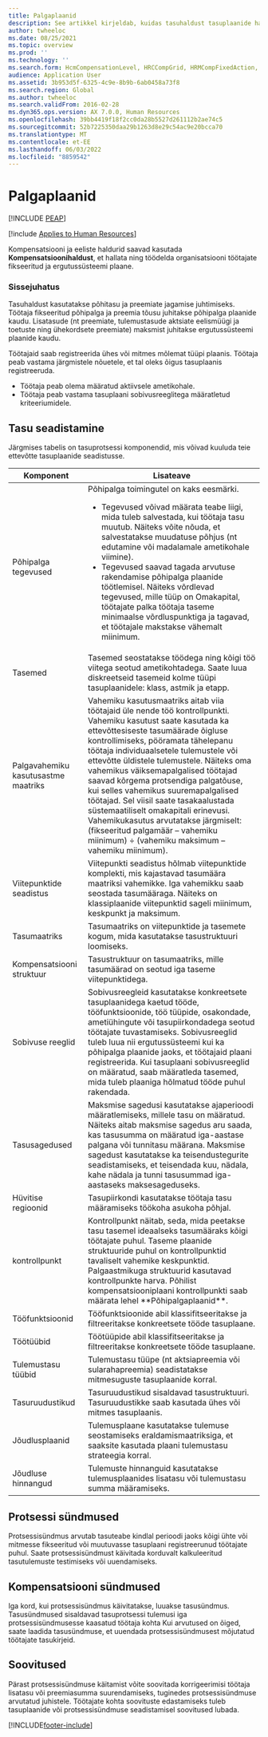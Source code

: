 ```yaml
---
title: Palgaplaanid
description: See artikkel kirjeldab, kuidas tasuhaldust tasuplaanide haldamiseks ja töötlemiseks kasutada.
author: twheeloc
ms.date: 08/25/2021
ms.topic: overview
ms.prod: ''
ms.technology: ''
ms.search.form: HcmCompensationLevel, HRCCompGrid, HRMCompFixedAction, HRMCompFixedBudget, HRMCompFixedPlanTable, HcmCompensationWorkspace
audience: Application User
ms.assetid: 3b953d5f-6325-4c9e-8b9b-6ab0458a73f8
ms.search.region: Global
ms.author: twheeloc
ms.search.validFrom: 2016-02-28
ms.dyn365.ops.version: AX 7.0.0, Human Resources
ms.openlocfilehash: 39bb4419f18f2cc0da28b5527d261112b2ae74c5
ms.sourcegitcommit: 52b7225350daa29b1263d8e29c54ac9e20bcca70
ms.translationtype: MT
ms.contentlocale: et-EE
ms.lasthandoff: 06/03/2022
ms.locfileid: "8859542"
---
```

# <a name="compensation-plans"></a>Palgaplaanid


[!INCLUDE [PEAP](../includes/peap-1.md)]

[!include [Applies to Human Resources](../includes/applies-to-hr.md)]

Kompensatsiooni ja eeliste haldurid saavad kasutada **Kompensatsioonihaldust**, et hallata ning töödelda organisatsiooni töötajate fikseeritud ja ergutussüsteemi plaane.

### <a name="introduction"></a>Sissejuhatus

Tasuhaldust kasutatakse põhitasu ja preemiate jagamise juhtimiseks. Töötaja fikseeritud põhipalga ja preemia tõusu juhitakse põhipalga plaanide kaudu. Lisatasude (nt preemiate, tulemustasude aktsiate eelismüügi ja toetuste ning ühekordsete preemiate) maksmist juhitakse ergutussüsteemi plaanide kaudu. 

Töötajaid saab registreerida ühes või mitmes mõlemat tüüpi plaanis. Töötaja peab vastama järgmistele nõuetele, et tal oleks õigus tasuplaanis registreeruda.
-   Töötaja peab olema määratud aktiivsele ametikohale.
-   Töötaja peab vastama tasuplaani sobivusreeglitega määratletud kriteeriumidele.

## <a name="compensation-setup"></a> Tasu seadistamine
Järgmises tabelis on tasuprotsessi komponendid, mis võivad kuuluda teie ettevõtte tasuplaanide seadistusse.

<table>
<thead>
<tr class="header">
<th>Komponent</th>
<th>Lisateave</th>
</tr>
</thead>
<tbody>
<tr class="odd">
<td>Põhipalga tegevused</td>
<td>Põhipalga toimingutel on kaks eesmärki.
<ul>
<li>Tegevused võivad määrata teabe liigi, mida tuleb salvestada, kui töötaja tasu muutub. Näiteks võite nõuda, et salvestatakse muudatuse põhjus (nt edutamine või madalamale ametikohale viimine).</li>
<li>Tegevused saavad tagada arvutuse rakendamise põhipalga plaanide töötlemisel.  Näiteks võrdlevad tegevused, mille tüüp on Omakapital, töötajate palka töötaja taseme minimaalse võrdluspunktiga ja tagavad, et töötajale makstakse vähemalt miinimum.</li>
</ul></td>
</tr>
<tr class="even">
<td>Tasemed</td>
<td>Tasemed seostatakse töödega ning kõigi töö viitega seotud ametikohtadega. Saate luua diskreetseid tasemeid kolme tüüpi tasuplaanidele: klass, astmik ja etapp.</td>
</tr>
<tr class="odd">
<td>Palgavahemiku kasutusastme maatriks</td>
<td>Vahemiku kasutusmaatriks aitab viia töötajaid üle nende töö kontrollpunkti. Vahemiku kasutust saate kasutada ka ettevõttesiseste tasumäärade õigluse kontrollimiseks, pööramata tähelepanu töötaja individuaalsetele tulemustele või ettevõtte üldistele tulemustele. Näiteks oma vahemikus väiksemapalgalised töötajad saavad kõrgema protsendiga palgatõuse, kui selles vahemikus suuremapalgalised töötajad. Sel viisil saate tasakaalustada süstemaatiliselt omakapitali erinevusi. Vahemikukasutus arvutatakse järgmiselt: (fikseeritud palgamäär – vahemiku miinimum) ÷ (vahemiku maksimum – vahemiku miinimum).</td>
</tr>
<tr class="even">
<td>Viitepunktide seadistus</td>
<td>Viitepunkti seadistus hõlmab viitepunktide komplekti, mis kajastavad tasumäära maatriksi vahemikke. Iga vahemikku saab seostada tasumääraga. Näiteks on klassiplaanide viitepunktid sageli miinimum, keskpunkt ja maksimum.</td>
</tr>
<tr class="odd">
<td>Tasumaatriks</td>
<td>Tasumaatriks on viitepunktide ja tasemete kogum, mida kasutatakse tasustruktuuri loomiseks.</td>
</tr>
<tr class="even">
<td>Kompensatsiooni struktuur</td>
<td>Tasustruktuur on tasumaatriks, mille tasumäärad on seotud iga taseme viitepunktidega.</td>
</tr>
<tr class="odd">
<td>Sobivuse reeglid</td>
<td>Sobivusreegleid kasutatakse konkreetsete tasuplaanidega kaetud tööde, tööfunktsioonide, töö tüüpide, osakondade, ametiühingute või tasupiirkondadega seotud töötajate tuvastamiseks. Sobivusreeglid tuleb luua nii ergutussüsteemi kui ka põhipalga plaanide jaoks, et töötajaid plaani registreerida. Kui tasuplaani sobivusreeglid on määratud, saab määratleda tasemed, mida tuleb plaaniga hõlmatud tööde puhul rakendada.</td>
</tr>
<tr class="even">
<td>Tasusagedused</td>
<td>Maksmise sagedusi kasutatakse ajaperioodi määratlemiseks, millele tasu on määratud.  Näiteks aitab maksmise sagedus aru saada, kas tasusumma on määratud iga-aastase palgana või tunnitasu määrana. Maksmise sagedust kasutatakse ka teisendustegurite seadistamiseks, et teisendada kuu, nädala, kahe nädala ja tunni tasusummad iga-aastaseks maksesageduseks.</td>
</tr>
<tr class="odd">
<td>Hüvitise regioonid</td>
<td>Tasupiirkondi kasutatakse töötaja tasu määramiseks töökoha asukoha põhjal.</td>
</tr>
<tr class="even">
<td>kontrollpunkt</td>
<td>Kontrollpunkt näitab, seda, mida peetakse tasu tasemel ideaalseks tasumääraks kõigi töötajate puhul. Taseme plaanide struktuuride puhul on kontrollpunktid tavaliselt vahemike keskpunktid. Palgaastmikuga struktuurid kasutavad kontrollpunkte harva. Põhilist kompensatsiooniplaani kontrollpunkti saab määrata lehel **Põhipalgaplaanid**.</td>
</tr>
<tr class="odd">
<td>Tööfunktsioonid</td>
<td>Tööfunktsioonide abil klassifitseeritakse ja filtreeritakse konkreetsete tööde tasuplaane.</td>
</tr>
<tr class="even">
<td>Töötüübid</td>
<td>Töötüüpide abil klassifitseeritakse ja filtreeritakse konkreetsete tööde tasuplaane.</td>
</tr>
<tr class="odd">
<td>Tulemustasu tüübid</td>
<td>Tulemustasu tüüpe (nt aktsiapreemia või sularahapreemia) seadistatakse mitmesuguste tasuplaanide korral.</td>
</tr>
<tr class="even">
<td>Tasuruudustikud</td>
<td>Tasuruudustikud sisaldavad tasustruktuuri.  Tasuruudustikke saab kasutada ühes või mitmes tasuplaanis.</td>
</tr>
<tr class="odd">
<td>Jõudlusplaanid</td>
<td>Tulemusplaane kasutatakse tulemuse seostamiseks eraldamismaatriksiga, et saaksite kasutada plaani tulemustasu strateegia korral.</td>
</tr>
<tr class="even">
<td>Jõudluse hinnangud</td>
<td>Tulemuste hinnanguid kasutatakse tulemusplaanides lisatasu või tulemustasu summa määramiseks.</td>
</tr>
</tbody>
</table>

## <a name="process-events"></a>Protsessi sündmused
Protsessisündmus arvutab tasuteabe kindlal perioodi jaoks kõigi ühte või mitmesse fikseeritud või muutuvasse tasuplaani registreerunud töötajate puhul. Saate protsessisündmust käivitada korduvalt kalkuleeritud tasutulemuste testimiseks või uuendamiseks.

## <a name="compensation-events"></a>Kompensatsiooni sündmused

Iga kord, kui protsessisündmus käivitatakse, luuakse tasusündmus.  Tasusündmused sisaldavad tasuprotsessi tulemusi iga protsessisündmusesse kaasatud töötaja kohta  Kui arvutused on õiged, saate laadida tasusündmuse, et uuendada protsessisündmusest mõjutatud töötajate tasukirjeid.

## <a name="recommendations"></a> Soovitused
Pärast protsessisündmuse käitamist võite soovitada korrigeerimisi töötaja lisatasu või preemiasumma suurendamiseks, tuginedes protsessisündmuse arvutatud juhistele. Töötajate kohta soovituste edastamiseks tuleb tasuplaanide või protsessisündmuse seadistamisel soovitused lubada.





[!INCLUDE[footer-include](../includes/footer-banner.md)]
